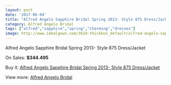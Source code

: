 ```yaml
---
layout: post
date: '2017-06-04'
title: "Alfred Angelo Sapphire Bridal Spring 2013- Style 875 Dress/Jacket"
category: Alfred Angelo Bridal
tags: ["alfred","sapphire","spring","charming","dresses"]
image: http://www.idealgown.com/3619-thickbox_default/alfred-angelo-sapphire-bridal-spring-2013-style-875-dress-jacket.jpg
---
```

Alfred Angelo Sapphire Bridal Spring 2013- Style 875 Dress/Jacket

On Sales: **$344.495**
<a href="https://www.idealgown.com/en/alfred-angelo-bridal/1712-alfred-angelo-sapphire-bridal-spring-2013-style-875-dress-jacket.html"><amp-img layout="responsive" width="600" height="600" src="//www.idealgown.com/3619-thickbox_default/alfred-angelo-sapphire-bridal-spring-2013-style-875-dress-jacket.jpg" alt="Alfred Angelo Sapphire Bridal Spring 2013- Style 875 Dress/Jacket 0" /></a>
<a href="https://www.idealgown.com/en/alfred-angelo-bridal/1712-alfred-angelo-sapphire-bridal-spring-2013-style-875-dress-jacket.html"><amp-img layout="responsive" width="600" height="600" src="//www.idealgown.com/3620-thickbox_default/alfred-angelo-sapphire-bridal-spring-2013-style-875-dress-jacket.jpg" alt="Alfred Angelo Sapphire Bridal Spring 2013- Style 875 Dress/Jacket 1" /></a>

Buy it: [Alfred Angelo Sapphire Bridal Spring 2013- Style 875 Dress/Jacket](https://www.idealgown.com/en/alfred-angelo-bridal/1712-alfred-angelo-sapphire-bridal-spring-2013-style-875-dress-jacket.html "Alfred Angelo Sapphire Bridal Spring 2013- Style 875 Dress/Jacket")

View more: [Alfred Angelo Bridal](https://www.idealgown.com/en/28-alfred-angelo-bridal "Alfred Angelo Bridal")